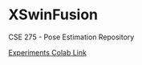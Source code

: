 # XSwinFusion
CSE 275 - Pose Estimation Repository

[Experiments Colab Link](https://colab.research.google.com/drive/1CssHcDszq5sCUL6GYlpG4qKzMCD8G26l?usp=sharing)
